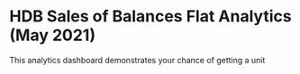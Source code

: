# HDB Sales of Balances Flat Analytics (May 2021)

This analytics dashboard demonstrates your chance of getting a unit 